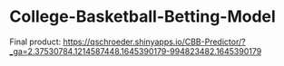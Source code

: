# College-Basketball-Betting-Model
Final product: https://qschroeder.shinyapps.io/CBB-Predictor/?_ga=2.37530784.1214587448.1645390179-994823482.1645390179 
